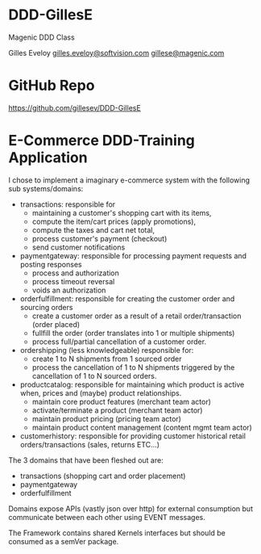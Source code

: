# DDD-GillesE
Magenic DDD Class

Gilles Eveloy
gilles.eveloy@softvision.com
gillese@magenic.com

# GitHub Repo
https://github.com/gillesev/DDD-GillesE

# E-Commerce DDD-Training Application
I chose to implement a imaginary e-commerce system with the following sub systems/domains:
- transactions: responsible for 
    - maintaining a customer's shopping cart with its items, 
    - compute the item/cart prices (apply promotions),
    - compute the taxes and cart net total,
    - process customer's payment (checkout)
    - send customer notifications
- paymentgateway: responsible for processing payment requests and posting responses
    - process and authorization
    - process timeout reversal
    - voids an authorization
- orderfulfillment: responsible for creating the customer order and sourcing orders
    - create a customer order as a result of a retail order/transaction (order placed)
    - fullfill the order (order translates into 1 or multiple shipments)
    - process full/partial cancellation of a customer order.
- ordershipping (less knowledgeable) responsible for:
    - create 1 to N shipments from 1 sourced order
    - process the cancellation of 1 to N shipments triggered by the cancellation of 1 to N sourced orders.
- productcatalog: responsible for maintaining which product is active when, prices and (maybe) product relationships.
    - maintain core product features (merchant team actor)
    - activate/terminate a product (merchant team actor)
    - maintain product pricing (pricing team actor)
    - maintain product content management (content mgmt team actor)
- customerhistory: responsible for providing customer historical retail orders/transactions (sales, returns ETC...)

The 3 domains that have been fleshed out are:
- transactions (shopping cart and order placement)
- paymentgateway
- orderfulfillment

Domains expose APIs (vastly json over http) for external consumption but communicate between each other using EVENT messages.

The Framework contains shared Kernels interfaces but should be consumed as a semVer package.
